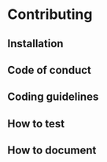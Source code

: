 # Contributing

## Installation

## Code of conduct

## Coding guidelines

## How to test

## How to document
